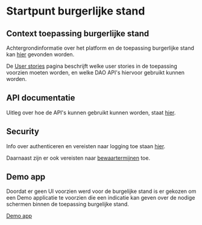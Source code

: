 # Startpunt burgerlijke stand

## Context toepassing burgerlijke stand
Achtergrondinformatie over het platform en de toepassing burgerlijke stand kan [hier](userstories/context.md) gevonden worden.

De [User stories](userstories/userstories.md) pagina beschrijft welke user stories in de toepassing voorzien moeten worden, en welke DAO API's hiervoor gebruikt kunnen worden. 

## API documentatie
Uitleg over hoe de API's kunnen gebruikt kunnen worden, staat [hier](api/README.md).

## Security
Info over authenticeren en vereisten naar logging toe staan [hier](security/README.md).

Daarnaast zijn er ook vereisten naar [bewaartermijnen](security/bewaartermijnen.md) toe.

## Demo app
Doordat er geen UI voorzien werd voor de burgelijke stand is er gekozen om een Demo applicatie te voorzien die een indicatie kan geven over de 
nodige schermen binnen de toepassing burgelijke stand. 

[Demo app](demo-app/README.md)
